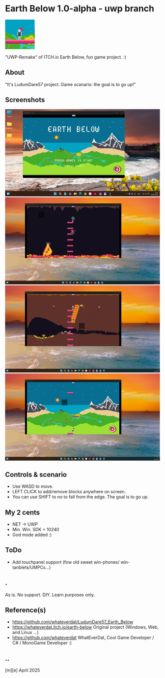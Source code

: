 # Earth Below 1.0-alpha - uwp branch 
![Logo](Images/logo.png)

"UWP-Remake" of ITCH.io Earth Below, fun game project. :)


## About
"It's LudumDare57 project. Game scanario: the goal is to go up!"

## Screenshots
![W11](Images/sshot01.png)
![W11](Images/sshot02.png)
![W11](Images/sshot03.png)
![W11](Images/sshot04.png)

## Controls & scenario
- Use WASD to move. 
- LEFT CLICK to add/remove blocks anywhere on screen.
- You can use SHIFT to no to fall from the edge. The goal is to go up.

## My 2 cents
-  NET -> UWP
- Min. Win. SDK = 10240 
- God mode added :)

## ToDo
- Add touchpanel support (fow old sweet win-phones/ win-tanblets/UMPCs...)

## .
As is. No support. DIY. Learn purposes only.

## Reference(s)
- https://github.com/whateverdat/LudumDare57_Earth_Below
- https://whateverdat.itch.io/earth-below Original project (Windows, Web, and Linux ...)
- https://github.com/whateverdat WhatEverDat, Cool Game Developer / C# / MonoGame Developer :)

## ..
[m][e] April 2025
